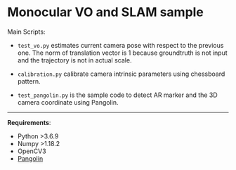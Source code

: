 # Monocular VO and SLAM sample

Main Scripts:
* `test_vo.py` estimates current camera pose with respect to the previous one. The norm of translation vector is 1 because groundtruth is not input and the trajectory is not in actual scale.

* `calibration.py` calibrate camera intrinsic parameters using chessboard pattern.

* `test_pangolin.py` is the sample code to detect AR marker and the 3D camera coordinate using Pangolin.

--- 

**Requirements**:

* Python >3.6.9
* Numpy >1.18.2
* OpenCV3
* [Pangolin](https://github.com/uoip/pangolin)


